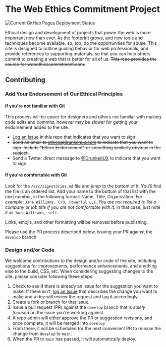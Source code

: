 # The Web Ethics Commitment Project

![Current GitHub Pages Deployment Status](https://github.com/DrunkenUX/web-ethics-commitment/actions/workflows/build.yml/badge.svg)

Ethical design and development of projects that power the web is more important now than ever. As the footprint grows, and new tools and techniques become available, so, too, do the opportunities for abuse. This site is designed to outline guiding behavior for web professionals, and provide references to supporting materials, so that you can help others commit to creating a web that is better for all of us. ~~This repo provides the source for webethicscommitment.com.~~

## Contributing

### Add Your Endorsement of Our Ethical Principles

#### If you're not familiar with Git

This process will be easier for designers and others not familiar with making code edits and commits, however may be slower for getting your endorsement added to the site.

 * [Log an Issue](https://github.com/DrunkenUX/web-ethics-commitment/issues) in this repo that indicates that you want to sign
 * ~~Send an email to [ethics@drunkenux.com](mailto:ethics@drunkenux.com?subject=Ethics%20Endorsement) to indicate that you want to sign. Include "Ethics Endorsement" or something similarly obvious in the subject.~~ 
 * Send a Twitter direct message to [@DrunkenUX](https://twitter.com/drunkenux) to indicate that you want to sign

#### If you're comfortable with Git

Look for the `/src/signatories.md` file and jump to the bottom of it. You'll find the file is an ordered list. Add your name to the bottom of that list with the next number, in the following format:  Name, Title, Organization. For example: `Jane Williams, CFO, Powerful LLC`.  *You are not required to list a company or job title if you are not comfortable with it.* In that case, just note it as `Jane Williams, self`.

Links, emojis, and other formatting will be removed before publishing.

Please use the PR process described below, issuing your PR against the `develop` branch.

### Design and/or Code

We welcome contributions to the design and/or code of the site, including suggestions for improvements, performance enhancements, and anything else to the build, CSS, etc. When considering suggesting changes to the site, please consider following these steps:

1. Check to see if there is already an issue for the suggestion you want to make. If there isn't, [log an Issue](https://github.com/DrunkenUX/web-ethics-commitment/issues) that describes the change you want to make and a dev will review the request and tag it accordingly.
2. Create a fork or branch for that issue.
3. Issue a pull request (PR) against the `develop` branch that is *solely focused* on the issue you're working against.
4. A repo admin will either approve the PR or suggestion revisions, and once complete, it will be merged into `develop`
5. From there, it will be scheduled for the next convenient PR to release the change from `develop` to `main`.
6. When the PR to `main` has passed, it will automatically deploy.
